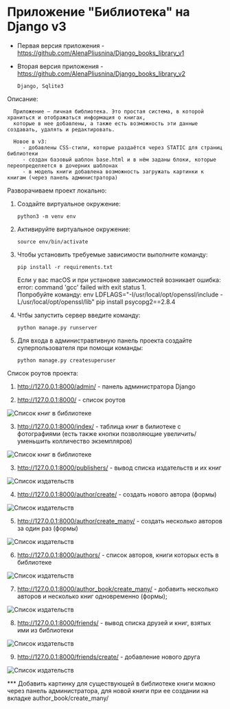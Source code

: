 # Приложение "Библиотека" на Django v3

* Первая версия приложения - https://github.com/AlenaPliusnina/Django_books_library_v1
* Вторая версия приложения - https://github.com/AlenaPliusnina/Django_books_library_v2

      Django, Sqlite3
      
Описание:

      Приложение — личная библиотека. Это простая система, в которой храниться и отображаться информация о книгах, 
      которые в нее добавлены, а также есть возможность эти данные создавать, удалять и редактировать.

      Новое в v3:
         - добавлены CSS-стили, которые раздаётся через STATIC для страниц библиотеки
         - создан базовый шаблон base.html и в нём заданы блоки, которые переопределяется в дочерних шаблонах
         - в модель книги добавлена возможность загружать картинки к книгам (через панель администратора)


Разворачиваем проект локально:

1. Создайте виртуальное окружение: 

       python3 -m venv env
       
2. Активируйте виртуальное окружение: 

       source env/bin/activate
       
3. Чтобы установить требуемые зависимости выполните команду: 

       pip install -r requirements.txt
   
   Если у вас macOS и при установке зависимостей возникает ошибка:  error: command 'gcc' failed with exit status 1.   
   Попробуйте команду: env LDFLAGS="-I/usr/local/opt/openssl/include -L/usr/local/opt/openssl/lib" pip install psycopg2==2.8.4
       
4. Чтбы запустить сервер введите команду: 

       python manage.py runserver

5. Для входа в администравтивную панель проекта создайте суперпользователя при помощи команды: 

       python manage.py createsuperuser


Список роутов проекта:

1. http://127.0.0.1:8000/admin/ - панель администратора Django

2. http://127.0.0.1:8000/ - список роутов

![Список книг в библиотеке](/screenshots/screen_1.png)

3. http://127.0.0.1:8000/index/ - таблица книг в билиотеке с фотографиями (есть также кнопки позволяющие увеличить/уменьшить колличество экземпляров)

![Список книг в библиотеке](/screenshots/screen_2.png)

3. http://127.0.0.1:8000/publishers/ - вывод списка издательств и их книг

![Список издательств](/screenshots/screen_3.png)

4. http://127.0.0.1:8000/author/create/ - создать нового автора (формы)

![Список издательств](/screenshots/screen_4.png)

5. http://127.0.0.1:8000/author/create_many/ - создать несколько авторов за один раз (формы)

![Список издательств](/screenshots/screen_5.png)

6. http://127.0.0.1:8000/authors/ - список авторов, книги которых есть в библиотеке

![Список издательств](/screenshots/screen_6.png)

7. http://127.0.0.1:8000/author_book/create_many/ - добавить несколько авторов и несколько книг одновременно (формы);

![Список издательств](/screenshots/screen_7.png)

8. http://127.0.0.1:8000/friends/ - вывод списка друзей и книг, взятых ими из библиотеки

![Список издательств](/screenshots/screen_8.png)

9. http://127.0.0.1:8000/friends/create/ - добавление нового друга

![Список издательств](/screenshots/screen_9.png)

*** Добавить картинку для существующей в библиотеке книги можно через панель администратора, для новой книги при ее создании на вкладке author_book/create_many/
